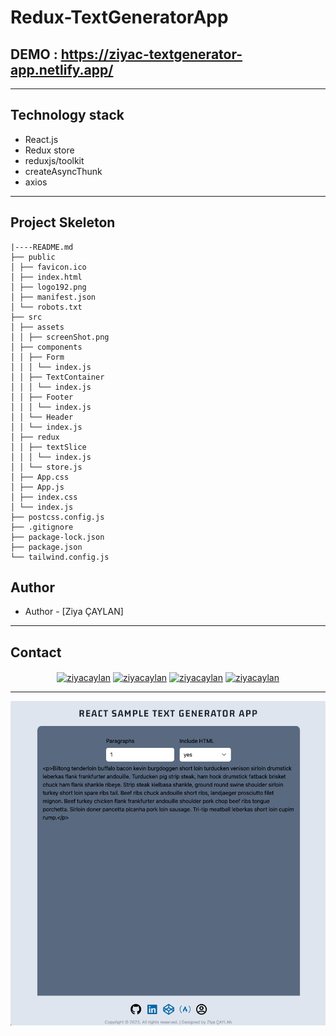 # Redux-TextGeneratorApp

## DEMO : https://ziyac-textgenerator-app.netlify.app/

---

## Technology stack

- React.js
- Redux store
- reduxjs/toolkit
- createAsyncThunk
- axios

---

## Project Skeleton

```
|----README.md
├── public
│ ├── favicon.ico
│ ├── index.html
│ ├── logo192.png
│ ├── manifest.json
│ └── robots.txt
├── src
│ ├── assets
│ │ ├── screenShot.png
│ ├── components
│ │ ├── Form
│ │ │ └── index.js
│ │ ├── TextContainer
│ │ │ └── index.js
│ │ ├── Footer
│ │ │ └── index.js
│ │ └── Header
│ │ └── index.js
│ ├── redux
│ │ ├── textSlice
│ │ │ └── index.js
│ │ └── store.js
│ ├── App.css
│ ├── App.js
│ ├── index.css
│ └── index.js
├── postcss.config.js
├── .gitignore
├── package-lock.json
├── package.json
└── tailwind.config.js
```

## Author

- Author - [Ziya ÇAYLAN]

---

## Contact

<p align="center">
<a href="https://codesandbox.io/u/ziyacaylan" target="blank"><img align="center" src="https://raw.githubusercontent.com/rahuldkjain/github-profile-readme-generator/master/src/images/icons/Social/codesandbox.svg" alt="ziyacaylan" height="30" width="40" /></a>
<a href="https://codepen.io/ziya-c" target="blank"><img align="center" src="https://raw.githubusercontent.com/rahuldkjain/github-profile-readme-generator/master/src/images/icons/Social/codepen.svg" alt="ziyacaylan" height="30" width="40" /></a>
<a href="https://www.linkedin.com/in/ziya-caylan/" target="blank"><img align="center" src="https://raw.githubusercontent.com/rahuldkjain/github-profile-readme-generator/master/src/images/icons/Social/linked-in-alt.svg" alt="ziyacaylan" height="30" width="40" /></a>
<a href="https://medium.com/@ziyacaylan" target="blank"><img align="center" src="https://raw.githubusercontent.com/rahuldkjain/github-profile-readme-generator/master/src/images/icons/Social/medium.svg" alt="ziyacaylan" height="30" width="40" /></a>
</p>

---

![screenshot](./src/assets/screenShot.png)

